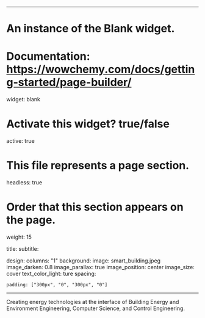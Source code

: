 
---
# An instance of the Blank widget.
# Documentation: https://wowchemy.com/docs/getting-started/page-builder/
widget: blank

# Activate this widget? true/false
active: true

# This file represents a page section.
headless: true

# Order that this section appears on the page.
weight: 15

title: 
subtitle:

design:
  columns: "1"
  background:
    image: smart_building.jpeg
    image_darken: 0.8
    image_parallax: true
    image_position: center
    image_size: cover
    text_color_light: ture
  spacing:

    padding: ["300px", "0", "300px", "0"]
---

Creating energy technologies at the interface of Building Energy and Environment Engineering, Computer Science, and Control Engineering.
